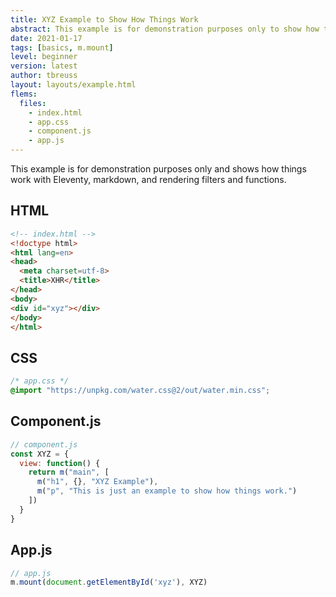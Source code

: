 ```yaml
---
title: XYZ Example to Show How Things Work
abstract: This example is for demonstration purposes only to show how things work.
date: 2021-01-17
tags: [basics, m.mount]
level: beginner
version: latest
author: tbreuss
layout: layouts/example.html
flems:
  files:
    - index.html
    - app.css
    - component.js
    - app.js
---
```


This example is for demonstration purposes only and shows how things work with Eleventy, markdown, and rendering filters and functions.

## HTML

~~~html
<!-- index.html -->
<!doctype html>
<html lang=en>
<head>
  <meta charset=utf-8>
  <title>XHR</title>
</head>
<body>
<div id="xyz"></div>
</body>
</html>
~~~

## CSS

~~~css
/* app.css */
@import "https://unpkg.com/water.css@2/out/water.min.css";
~~~

## Component.js

~~~js
// component.js
const XYZ = {
  view: function() {
    return m("main", [
      m("h1", {}, "XYZ Example"),
      m("p", "This is just an example to show how things work.")
    ])
  }
}
~~~

## App.js

~~~js
// app.js
m.mount(document.getElementById('xyz'), XYZ)
~~~
